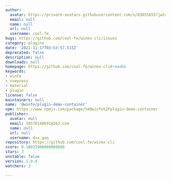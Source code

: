 ```yaml
---
author:
  avatar: https://private-avatars.githubusercontent.com/u/83055655?jwt=eyJhbGciOiJIUzI1NiIsInR5cCI6IkpXVCJ9.eyJpc3MiOiJnaXRodWIuY29tIiwiYXVkIjoicmF3LmdpdGh1YnVzZXJjb250ZW50LmNvbSIsImtleSI6ImtleTEiLCJleHAiOjE3MzQ2NTU5MjAsIm5iZiI6MTczNDY1NDcyMCwicGF0aCI6Ii91LzgzMDU1NjU1In0.zjMDpUCSQH8Op5jkcOmoSEpfW6CijK62Py2FKaAykNg&v=4
  email: null
  name: null
  url: null
  username: cool-fe
bugs: https://github.com/cool-fe/winex-cli/issues
category: plugins
date: '2021-11-17T03:53:57.515Z'
deprecated: false
description: null
downloads: null
homepage: https://github.com/cool-fe/winex-cli#readme
keywords:
- winfe
- vuepress
- material
- plugin
license: false
maintainers: null
name: '@winfe/plugin-demo-container'
npm: https://www.npmjs.com/package/%40winfe%2Fplugin-demo-container
publisher:
  avatar: null
  email: 18570148691@163.com
  name: null
  url: null
  username: dsx_gao
repository: https://github.com/cool-fe/winex-cli
score: 0.18031966069860686
stars: 3
unstable: false
version: 1.0.4
watchers: 3

---
```


